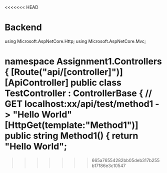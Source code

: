 
<<<<<<< HEAD
# Backend
using Microsoft.AspNetCore.Http;
using Microsoft.AspNetCore.Mvc;

namespace Assignment1.Controllers
{
    [Route("api/[controller]")]
    [ApiController]
    public class TestController : ControllerBase
    {
        // GET localhost:xx/api/test/method1 -> "Hello World"
        [HttpGet(template:"Method1")]
        public string Method1()
        {
            return "Hello World";
=======
>>>>>>> 665a76554282bb05deb317b255b17f86e3c10547
